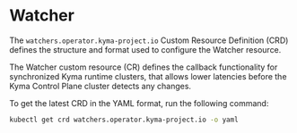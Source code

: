# Watcher

The `watchers.operator.kyma-project.io` Custom Resource Definition (CRD) defines the structure and format used to configure the Watcher resource.

The Watcher custom resource (CR) defines the callback functionality for synchronized Kyma runtime clusters, that allows lower latencies before the Kyma Control Plane cluster detects any changes.

To get the latest CRD in the YAML format, run the following command:

```bash
kubectl get crd watchers.operator.kyma-project.io -o yaml
```
